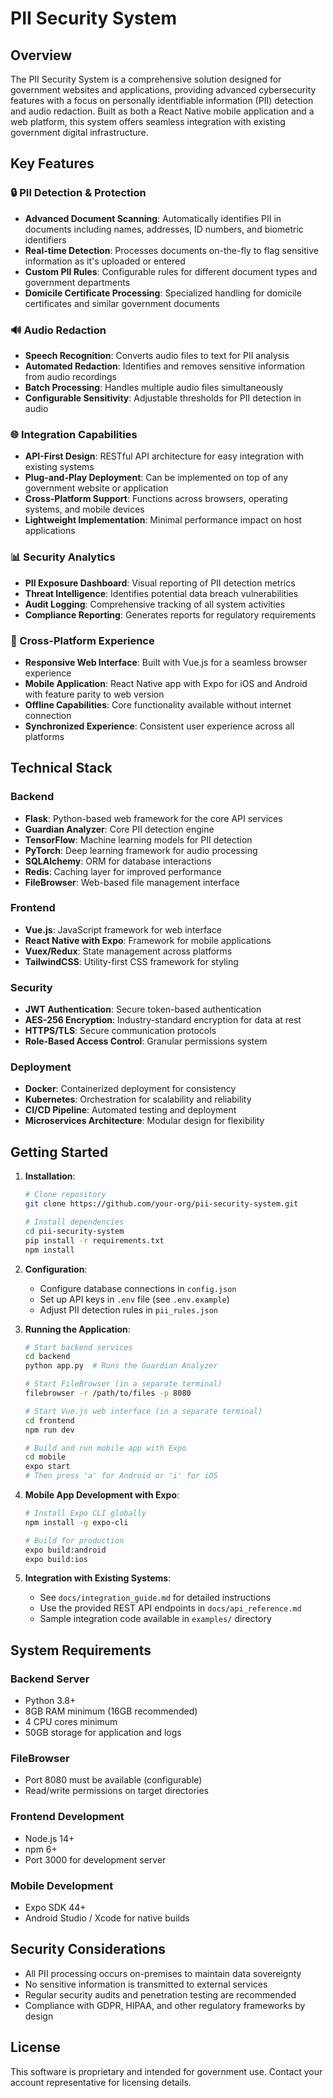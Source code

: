 # PII Security System

## Overview
The PII Security System is a comprehensive solution designed for government websites and applications, providing advanced cybersecurity features with a focus on personally identifiable information (PII) detection and audio redaction. Built as both a React Native mobile application and a web platform, this system offers seamless integration with existing government digital infrastructure.

## Key Features

### 🔒 PII Detection & Protection
- **Advanced Document Scanning**: Automatically identifies PII in documents including names, addresses, ID numbers, and biometric identifiers
- **Real-time Detection**: Processes documents on-the-fly to flag sensitive information as it's uploaded or entered
- **Custom PII Rules**: Configurable rules for different document types and government departments
- **Domicile Certificate Processing**: Specialized handling for domicile certificates and similar government documents

### 🔊 Audio Redaction
- **Speech Recognition**: Converts audio files to text for PII analysis
- **Automated Redaction**: Identifies and removes sensitive information from audio recordings
- **Batch Processing**: Handles multiple audio files simultaneously
- **Configurable Sensitivity**: Adjustable thresholds for PII detection in audio

### 🌐 Integration Capabilities
- **API-First Design**: RESTful API architecture for easy integration with existing systems
- **Plug-and-Play Deployment**: Can be implemented on top of any government website or application
- **Cross-Platform Support**: Functions across browsers, operating systems, and mobile devices
- **Lightweight Implementation**: Minimal performance impact on host applications

### 📊 Security Analytics
- **PII Exposure Dashboard**: Visual reporting of PII detection metrics
- **Threat Intelligence**: Identifies potential data breach vulnerabilities
- **Audit Logging**: Comprehensive tracking of all system activities
- **Compliance Reporting**: Generates reports for regulatory requirements

### 🔄 Cross-Platform Experience
- **Responsive Web Interface**: Built with Vue.js for a seamless browser experience
- **Mobile Application**: React Native app with Expo for iOS and Android with feature parity to web version
- **Offline Capabilities**: Core functionality available without internet connection
- **Synchronized Experience**: Consistent user experience across all platforms

## Technical Stack

### Backend
- **Flask**: Python-based web framework for the core API services
- **Guardian Analyzer**: Core PII detection engine
- **TensorFlow**: Machine learning models for PII detection
- **PyTorch**: Deep learning framework for audio processing
- **SQLAlchemy**: ORM for database interactions
- **Redis**: Caching layer for improved performance
- **FileBrowser**: Web-based file management interface

### Frontend
- **Vue.js**: JavaScript framework for web interface
- **React Native with Expo**: Framework for mobile applications
- **Vuex/Redux**: State management across platforms
- **TailwindCSS**: Utility-first CSS framework for styling

### Security
- **JWT Authentication**: Secure token-based authentication
- **AES-256 Encryption**: Industry-standard encryption for data at rest
- **HTTPS/TLS**: Secure communication protocols
- **Role-Based Access Control**: Granular permissions system

### Deployment
- **Docker**: Containerized deployment for consistency
- **Kubernetes**: Orchestration for scalability and reliability
- **CI/CD Pipeline**: Automated testing and deployment
- **Microservices Architecture**: Modular design for flexibility

## Getting Started

1. **Installation**:
   ```bash
   # Clone repository
   git clone https://github.com/your-org/pii-security-system.git
   
   # Install dependencies
   cd pii-security-system
   pip install -r requirements.txt
   npm install
   ```

2. **Configuration**:
   - Configure database connections in `config.json`
   - Set up API keys in `.env` file (see `.env.example`)
   - Adjust PII detection rules in `pii_rules.json`

3. **Running the Application**:
   ```bash
   # Start backend services
   cd backend
   python app.py  # Runs the Guardian Analyzer
   
   # Start FileBrowser (in a separate terminal)
   filebrowser -r /path/to/files -p 8080
   
   # Start Vue.js web interface (in a separate terminal)
   cd frontend
   npm run dev
   
   # Build and run mobile app with Expo
   cd mobile
   expo start
   # Then press 'a' for Android or 'i' for iOS
   ```

4. **Mobile App Development with Expo**:
   ```bash
   # Install Expo CLI globally
   npm install -g expo-cli
   
   # Build for production
   expo build:android
   expo build:ios
   ```

5. **Integration with Existing Systems**:
   - See `docs/integration_guide.md` for detailed instructions
   - Use the provided REST API endpoints in `docs/api_reference.md`
   - Sample integration code available in `examples/` directory

## System Requirements

### Backend Server
- Python 3.8+
- 8GB RAM minimum (16GB recommended)
- 4 CPU cores minimum
- 50GB storage for application and logs

### FileBrowser
- Port 8080 must be available (configurable)
- Read/write permissions on target directories

### Frontend Development
- Node.js 14+
- npm 6+
- Port 3000 for development server

### Mobile Development
- Expo SDK 44+
- Android Studio / Xcode for native builds

## Security Considerations

- All PII processing occurs on-premises to maintain data sovereignty
- No sensitive information is transmitted to external services
- Regular security audits and penetration testing are recommended
- Compliance with GDPR, HIPAA, and other regulatory frameworks by design

## License

This software is proprietary and intended for government use. Contact your account representative for licensing details.
